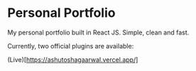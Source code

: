 # Personal Portfolio

My personal portfolio built in React JS. Simple, clean and fast.

Currently, two official plugins are available:

(Live)[https://ashutoshagaarwal.vercel.app/]